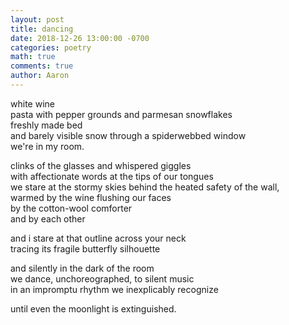 ```yaml
---
layout: post
title: dancing
date: 2018-12-26 13:00:00 -0700
categories: poetry 
math: true
comments: true
author: Aaron
---
```


white wine  
pasta with pepper grounds and parmesan snowflakes  
freshly made bed  
and barely visible snow through a spiderwebbed window  
we're in my room.  

clinks of the glasses and whispered giggles  
with affectionate words at the tips of our tongues  
we stare at the stormy skies behind the heated safety of the wall,  
warmed by the wine flushing our faces  
by the cotton-wool comforter  
and by each other  

and i stare at that outline across your neck  
tracing its fragile butterfly silhouette  

and silently in the dark of the room  
we dance, unchoreographed, to silent music  
in an impromptu rhythm we inexplicably recognize  

until even the moonlight is extinguished.